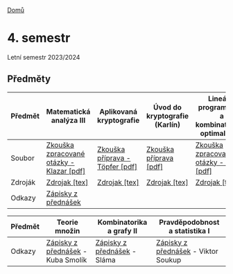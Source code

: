 [Domů](../../index.html)

# 4. semestr

Letní semestr 2023/2024

## Předměty

Předmět | Matematická analýza III | Aplikovaná kryptografie | Úvod do kryptografie (Karlín) |  Lineární programování a kombinatorická optimalizace |
| --- | --- | --- | --- | --- |
| Soubor | [Zkouška zpracované otázky - Klazar [pdf]](predmety/ma3.pdf)| [Zkouška příprava - Töpfer [pdf]](predmety/ak.pdf) |  [Zkouška příprava [pdf]](predmety/udk.pdf) | [Zkouška zpracované otázky - Loebl [pdf]](predmety/linprog.pdf)
| Zdroják | [Zdrojak [tex]](predmety/ma3.tex) | [Zdrojak [tex]](predmety/ak.tex) |  [Zdrojak [tex]](predmety/udk.tex) | [Zdrojak [tar]](predmety/linprog.tar)
| Odkazy | [Zápisky z přednášek](https://github.com/3O11/ma3-poznamky) | | |  |

Předmět | Teorie množin | Kombinatorika a grafy II | Pravděpodobnost a statistika I |
| --- | --- | --- | --- |
| Odkazy | [Zápisky z přednášek](https://github.com/Couleslaw/my-papers/blob/main/cs/Introduction_To_Set_Theory.pdf) - Kuba Smolík | [Zápisky z přednášek](https://slama.dev/poznamky/kombinatorika-a-grafy-ii/) - Sláma | [Zápisky z přednášek](https://github.com/3O11/past1-poznamky/tree/master) - Viktor Soukup 

